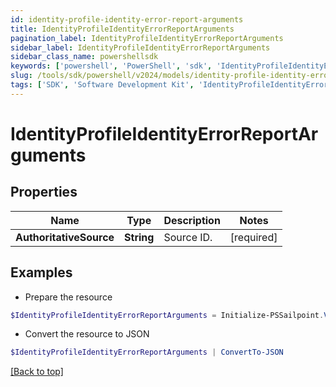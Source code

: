 ```yaml
---
id: identity-profile-identity-error-report-arguments
title: IdentityProfileIdentityErrorReportArguments
pagination_label: IdentityProfileIdentityErrorReportArguments
sidebar_label: IdentityProfileIdentityErrorReportArguments
sidebar_class_name: powershellsdk
keywords: ['powershell', 'PowerShell', 'sdk', 'IdentityProfileIdentityErrorReportArguments'] 
slug: /tools/sdk/powershell/v2024/models/identity-profile-identity-error-report-arguments
tags: ['SDK', 'Software Development Kit', 'IdentityProfileIdentityErrorReportArguments']
---
```



# IdentityProfileIdentityErrorReportArguments

## Properties

Name | Type | Description | Notes
------------ | ------------- | ------------- | -------------
**AuthoritativeSource** |  **String** | Source ID. | [required]

## Examples

- Prepare the resource
```powershell
$IdentityProfileIdentityErrorReportArguments = Initialize-PSSailpoint.V2024IdentityProfileIdentityErrorReportArguments  -AuthoritativeSource 1234sourceId5678902
```

- Convert the resource to JSON
```powershell
$IdentityProfileIdentityErrorReportArguments | ConvertTo-JSON
```


[[Back to top]](#) 

